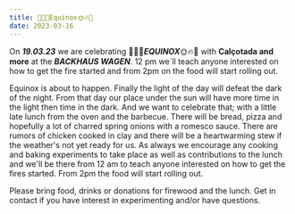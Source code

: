 ```yaml
---
title: 🌝🔥🌞Equinox🌞🔥🌝
date: 2023-03-16
---
```


On ***19.03.23*** we are celebrating    🌝🔥🌞***EQUINOX***🌞🔥🌝   with **Calçotada and more** at the ***BACKHAUS   WAGEN***. 12 pm we´ll teach anyone interested on how to get the fire started and from 2pm on the food will start rolling out.

Equinox is about to happen. Finally the light of the day will defeat the dark of the night. From that day our place under the sun will have more time in the light then time in the dark. And we want to celebrate that; with a little late lunch from the oven and the barbecue. There will be bread, pizza and hopefully a lot of charred spring onions with a romesco sauce. There are rumors of chicken cooked in clay and there will be a heartwarming stew if the weather's not yet ready for us.
As always we encourage any cooking and baking experiments to take place as well as contributions to the lunch and we'll be there from 12 am to teach anyone interested on how to get the fires started.
From 2pm the food will start rolling out.

Please bring food, drinks or donations for firewood and the lunch.
Get in contact if you have interest in experimenting and/or have questions.
